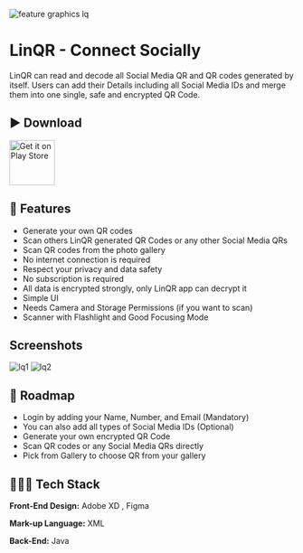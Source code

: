 ![feature graphics lq](https://user-images.githubusercontent.com/62587060/139127031-f627ffa1-db93-4c6a-b019-cd71a22b8e55.png)


#  	LinQR - Connect Socially

LinQR can read and decode all Social Media QR and QR codes generated by itself. Users can add their Details including all Social Media IDs and merge them into one single, safe and encrypted QR Code.

## ▶️ Download 

[<img src="https://play.google.com/intl/en_us/badges/images/generic/en_badge_web_generic.png"
      alt="Get it on Play Store"
      height="80">](https://play.google.com/store/apps/details?id=com.geeeky.linqr)


## 🚀 Features

- Generate your own QR codes
- Scan others LinQR generated QR Codes or any other Social Media QRs
- Scan QR codes from the photo gallery
- No internet connection is required
- Respect your privacy and data safety
- No subscription is required
- All data is encrypted strongly, only LinQR app can decrypt it
- Simple UI
- Needs Camera and Storage Permissions (if you want to scan)
- Scanner with Flashlight and Good Focusing Mode

## Screenshots 
![lq1](https://user-images.githubusercontent.com/62587060/139126502-c80f803a-e6d4-4467-acd0-a58484394bc7.png)
![lq2](https://user-images.githubusercontent.com/62587060/139126515-d6a8631e-4d4d-428b-91a5-822cfd0f1d66.png)

## 🚶 Roadmap

- Login by adding your Name, Number, and Email (Mandatory)
- You can also add all types of Social Media IDs (Optional)
- Generate your own encrypted QR Code
- Scan QR codes or any Social Media QRs directly
- Pick from Gallery to choose QR from your gallery

## 👨🏽‍💻  Tech Stack

**Front-End Design:** Adobe XD , Figma

**Mark-up Language:** XML

**Back-End:** Java


